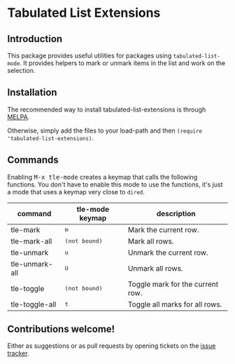 # Tabulated List Extensions

## Introduction

This package provides useful utilities for packages using `tabulated-list-mode`.
It provides helpers to mark or unmark items in the list and work on the selection.

## Installation

The recommended way to install tabulated-list-extensions is through [MELPA](https://github.com/milkypostman/melpa).

Otherwise, simply add the files to your load-path and then `(require 'tabulated-list-extensions)`.

## Commands

Enabling <kbd>M-x tle-mode</kbd> creates a keymap that calls the following functions.
You don't have to enable this mode to use the functions, it's just a mode that uses a keymap very close to `dired`.

| command                | tle-mode keymap        | description                       |
|------------------------|------------------------|-----------------------------------|
| tle-mark               | <kbd>m</kbd>           | Mark the current row.             |
| tle-mark-all           | <kbd>(not bound)</kbd> | Mark all rows.                    |
| tle-unmark             | <kbd>u</kbd>           | Unmark the current row.           |
| tle-unmark-all         | <kbd>U</kbd>           | Unmark all rows.                  |
| tle-toggle             | <kbd>(not bound)</kbd> | Toggle mark for the current row.  |
| tle-toggle-all         | <kbd>t</kbd>           | Toggle all marks for all rows.    |

## Contributions welcome!

Either as suggestions or as pull requests by opening tickets on the
[issue tracker](https://github.com/Silex/tabulated-list-extensions/issues).
